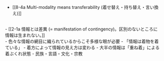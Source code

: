 - [[8-4a Multi-modality means transferability (着せ替え・持ち替え・言い換え)]]
<br>
- [[2-1a 情報とは差異 (= manifestation of contingency)。区別のないところに情報は生まれない。]]
<br>
- 色々な情報の網目に織られているからこそ多様な眼が必要
- 「情報は着物を着ている」
  - 着方によって情報の見え方は変わる
  - 大半の情報は「重ね着」による着ぶくれ状態
    - 民族・言語・文化・宗教